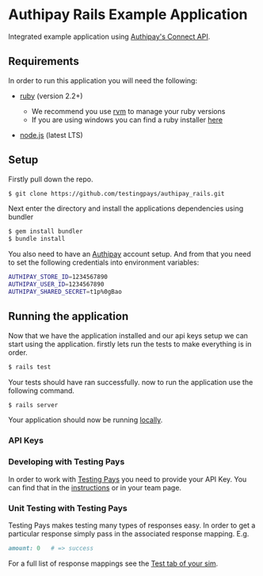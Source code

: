# Authipay Rails Example Application

Integrated example application using [Authipay's Connect API](http://www.authipay.com/assets/authipay-connect.pdf).

## Requirements
In order to run this application you will need the following:
- [ruby](https://www.ruby-lang.org/en/) (version 2.2+)
  - We recommend you use [rvm](https://rvm.io/) to manage your ruby versions
  - If you are using windows you can find a ruby installer [here](http://rubyinstaller.org/downloads/)

- [node.js](https://nodejs.org/en/) (latest LTS)

## Setup

Firstly pull down the repo.

``` bash
$ git clone https://github.com/testingpays/authipay_rails.git
```

Next enter the directory and install the applications dependencies using bundler

``` bash
$ gem install bundler
$ bundle install
```

You also need to have an [Authipay](https://authipay.com) account setup. And from that you need to set the following credentials into environment variables:

```bash
AUTHIPAY_STORE_ID=1234567890
AUTHIPAY_USER_ID=1234567890
AUTHIPAY_SHARED_SECRET=t1p%0gBao
```

## Running the application

Now that we have the application installed and our api keys setup we can start using the application. firstly lets run the tests to make everything is in order.

```bash
$ rails test
```

Your tests should have ran successfully. now to run the application use the following command.

```bash
$ rails server
```

Your application should now be running [locally](http://localhost:3000/charges).


### API Keys


### Developing with Testing Pays

In order to work with [Testing Pays](http://www.testingpays.com) you need to provide your API Key. You can find that in the [instructions](https://admin.testingpays.com/) or in your team page.

### Unit Testing with Testing Pays

Testing Pays makes testing many types of responses easy. In order to get a particular response simply pass in the associated response mapping. E.g.

```ruby
amount: 0   # => success
```

For a full list of response mappings see the [Test tab of your sim](https://admin.testingpays.com/).

